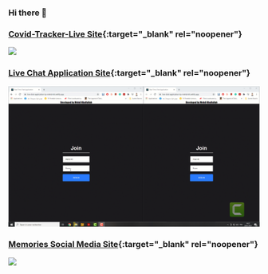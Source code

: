 ### Hi there 👋

### [Covid-Tracker-Live Site](https://covid-tracker-kh.netlify.app/){:target="_blank" rel="noopener"}

![](https://github.com/Mehdi-KHALFALLAH/Mehdi-Khalfallah/blob/master/Covid%20tracker.gif)


### [Live Chat Application Site](https://live-chat-application-by-mehdi-kh.netlify.app/){:target="_blank" rel="noopener"}

![](https://github.com/Mehdi-KHALFALLAH/Mehdi-Khalfallah/blob/master/social%20Chat%20application.gif)


### [Memories Social Media Site](https://memories-mehdi-kh.netlify.app/){:target="_blank" rel="noopener"}

![](memories.gif)
